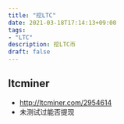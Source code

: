 ```yaml
---
title: "挖LTC"
date: 2021-03-18T17:14:13+09:00
tags:  
- "LTC"
description: 挖LTC币
draft: false
---
```


## ltcminer

<!--more-->

- http://ltcminer.com/2954614
- 未测试过能否提现  
